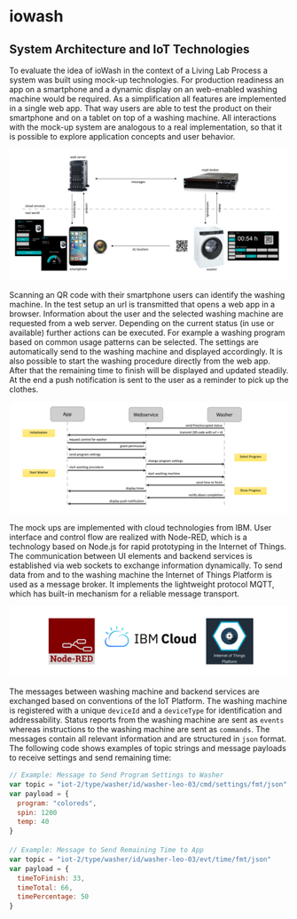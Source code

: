 # iowash

## System Architecture and IoT Technologies
To evaluate the idea of ioWash in the context of a Living Lab Process a system was built using mock-up technologies. For production readiness an app on a smartphone and a dynamic display on an web-enabled washing machine would be required. As a simplification all features are implemented in a single web app. That way users are able to test the product on their smartphone and on a tablet on top of a washing machine. All interactions with the mock-up system are analogous to a real implementation, so that it is possible to explore application concepts and user behavior.

![Systemkomponenten](resources/systemkomponenten.png)

Scanning an QR code with their smartphone users can identify the washing machine. In the test setup an url is transmitted that opens a web app in a browser. Information about the user and the selected washing machine are requested from a web server. Depending on the current status (in use or available) further actions can be executed. For example a washing program based on common usage patterns can be selected. The settings are automatically send to the washing machine and displayed accordingly. It is also possible to start the washing procedure directly from the web app. After that the remaining time to finish will be displayed and updated steadily. At the end a push notification is sent to the user as a reminder to pick up the clothes.

![Kommunikationsabläufe](resources/kommunikationsablaeufe.png)

The mock ups are implemented with cloud technologies from IBM. User interface and control flow are realized with Node-RED, which is a technology based on Node.js for rapid prototyping in the Internet of Things. The communication between UI elements and backend services is established via web sockets to exchange information dynamically. To send data from and to the washing machine the Internet of Things Platform is used as a message broker. It implements the lightweight protocol MQTT, which has built-in mechanism for a reliable message transport.

![Cloudtechnologien](resources/cloudtechnologien.png)

The messages between washing machine and backend services are exchanged based on conventions of the IoT Platform. The washing machine is registered with a unique `deviceId` and a `deviceType` for identification and addressability. Status reports from the washing machine are sent as `events` whereas instructions to the washing machine are sent as `commands`. The messages contain all relevant information and are structured in `json` format. The following code shows examples of topic strings and message payloads to receive settings and send remaining time:

```javascript
// Example: Message to Send Program Settings to Washer
var topic = "iot-2/type/washer/id/washer-leo-03/cmd/settings/fmt/json"
var payload = {
  program: "coloreds",
  spin: 1200
  temp: 40
}

// Example: Message to Send Remaining Time to App
var topic = "iot-2/type/washer/id/washer-leo-03/evt/time/fmt/json"
var payload = {
  timeToFinish: 33,
  timeTotal: 66,
  timePercentage: 50
}
```
